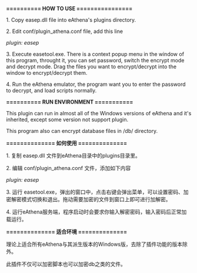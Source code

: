 <p><b>========== HOW TO USE ================</b></p>
<p>1. Copy easep.dll file into eAthena's plugins directory.</p>
<p>2. Edit conf/plugin_athena.conf file, add this line</p>
<p>   <i>plugin: easep</i></p>
<p>3. Execute easetool.exe. There is a context popup menu in the window of this program, throught it, you can set password, switch the encrypt mode and decrypt mode. Drag the files you want to encrypt/decrypt into the window to encrypt/decrypt them.</p>
<p>4. Run the eAthena emulator, the program want you to enter the password to decrypt, and load scripts normally.</p>
<p></p>
<p><b>========== RUN ENVIRONMENT ===========</b></p>
<p>This plugin can run in almost all of the Windows versions of eAthena and it's inherited, except some version not support plugin.</p>
<p>This program also can encrypt database files in /db/ directory.</p>
<p></p>
<p></p>
<p></p>
<p><b>============== 如何使用 ==============</b></p>
<p>1. 复制 easep.dll 文件到eAthena目录中的plugins目录里。</p>
<p>2. 编辑 conf/plugin_athena.conf 文件，添加如下内容</p>
<p>   <i>plugin: easep</i></p>
<p>3. 运行 easetool.exe，弹出的窗口中，点击右键会弹出菜单，可以设置密码、加密解密模式切换和退出。拖动需要加密的文件到窗口上即可进行加解密。</p>
<p>4. 运行eAthena服务端，程序启动时会要求你输入解密密码，输入密码后正常加载运行。</p>
<p></p>
<p><b>============== 适合环境 ==============</b></p>
<p>理论上适合所有eAthena与其派生版本的Windows版，去除了插件功能的版本除外。</p>
<p>此插件不仅可以加密脚本也可以加密db之类的文件。</p>
